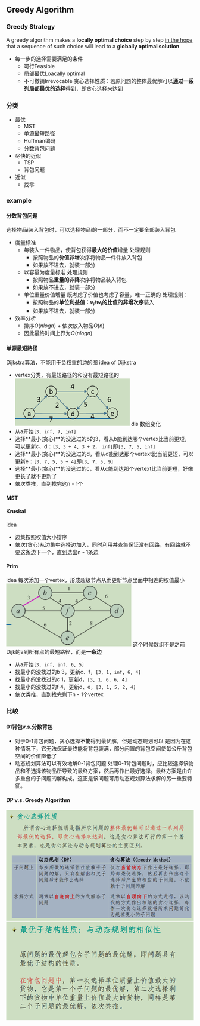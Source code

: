## Greedy Algorithm
### Greedy Strategy
A greedy algorithm makes a **locally optimal choice** step by step <u>in the hope</u> that a sequence of such choice will lead to a **globally optimal solution**
- 每一步的选择需要满足的条件
  - 可行Feasible
  - 局部最优Loacally optimal
  - 不可撤销Irrevocable
贪心选择性质：若原问题的整体最优解可以**通过一系列局部最优的选择**得到，即贪心选择来达到
### 分类
- 最优
  - MST
  - 单源最短路径
  - Huffman编码
  - 分数背包问题
- 尽快的近似
  - TSP
  - 背包问题
- 近似
  - 找零
### example
#### 分数背包问题
选择物品i装入背包时，可以选择物品i的一部分，而不一定要全部装入背包
- 度量标准
  - 每装入一件物品，使背包获得**最大的价值**增量
    处理规则
      - 按照物品的**价值非增**次序将物品一件件放入背包
      - 如果放不进去，就装一部分
  - 以容量为度量标准
    处理规则
      - 按照物品**重量的非降**次序将物品装入背包
      - 如果放不进去，就装一部分
  - 单位重量价值增量
    既考虑了价值也考虑了容量，唯一正确的
    处理规则：
      - 按照物品的**单位利益值：$v_i / w_i$的比值的非增次序**装入
      - 如果放不进去，就装一部分
- 效率分析
  - 排序$O(nlogn)$ + 依次放入物品$O(n)$
  - 因此最终时间上界为$O(nlogn)$
#### 单源最短路径
Dijkstra算法，不能用于负权重的边的图
idea of Dijkstra
  - vertex分类，有最短路径的和没有最短路径的
  ![](./ref/greedy_algorithm_1.png)
  dis 数组变化
  - 从a开始`[3, inf, 7, inf]`
  - 选择**最小(贪心)**的没选过的b的3，看从b能到达哪个vertex比当前更短，可以更新c、d：`[3, 3 + 4, 3 + 2， inf]`即`[3, 7, 5, inf]`
  - 选择**最小(贪心)**的没选过的d，看从d能到达那个vertext比当前更短，可以更新e：`[3, 7, 5, 5 + 4]`即`[3, 7, 5, 9]`
  - 选择**最小(贪心)**的没选过的c，看从c能到达那个vertext比当前更短，好像更长了就不更新了
  - 依次类推，直到找完这n - 1个
#### MST
#### Kruskal
idea
  - 边集按照权值大小排序
  - 依次(贪心)从边集中选择边加入，同时利用并查集保证没有回路，有回路就不要这条边下一个，直到选出n - 1条边
#### Prim
idea
    每次添加一个vertex，形成超级节点从而更新节点里面中相连的权值最小
  ![](./ref/greedy_algorithm_2.png)
  这个时候数组不是之前Dijk的a到所有点的最短路径，而是**一条边**
  - 从a开始`[3, inf, inf, 6, 5]`
  - 找最小的没找过的b 3，更新c、f，`[3, 1, inf, 6, 4]`
  - 找最小的没找过的c 1，更新d，`[3, 1, 6, 6, 4]`
  - 找最小的没找过的f 4，更新d、e，`[3, 1, 5, 2, 4]`
  - 依次类推，直到找完剩下n - 1个vertex
### 比较
#### 01背包v.s.分数背包
- 对于0-1背包问题，贪心选择**不能**得到最优解，但是动态规划可以
    是因为在这种情况下，它无法保证最终能将背包装满，部分闲置的背包空间使每公斤背包空间的价值降低了
- 动态规划算法可以有效地解0-1背包问题
    处理0-1背包问题时，应比较选择该物品和不选择该物品所导致的最终方案，然后再作出最好选择。最终方案是由许多重叠的子问题的解构成。这正是该问题可用动态规划算法求解的另一重要特征。
#### DP v.s. Greedy Algorithm
![](./ref/greedy_algorithm_3.png)
![](./ref/greedy_algorithm_4.png)